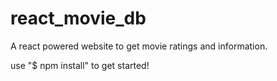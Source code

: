 # react_movie_db
A react powered website to get movie ratings and information.

use "$ npm install" to get started! 
